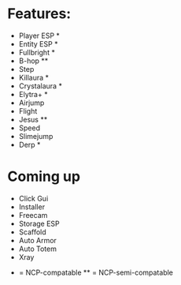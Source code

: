 # Features:

- Player ESP *
- Entity ESP *
- Fullbright *
- B-hop **
- Step
- Killaura *
- Crystalaura *
- Elytra+ *
- Airjump
- Flight
- Jesus **
- Speed
- Slimejump
- Derp *


# Coming up

- Click Gui
- Installer
- Freecam
- Storage ESP
- Scaffold
- Auto Armor
- Auto Totem
- Xray

 * = NCP-compatable
** = NCP-semi-compatable
